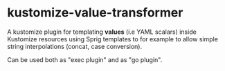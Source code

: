 # kustomize-value-transformer

A kustomize plugin for templating **values** (i.e YAML scalars) inside Kustomize resources using Sprig templates to for example to allow simple string interpolations (concat, case conversion).

Can be used both as "exec plugin" and as "go plugin".
